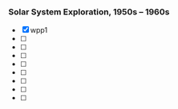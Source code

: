 ### Solar System Exploration, 1950s – 1960s

- [x] wpp1
- [ ] 
- [ ] 
- [ ] 
- [ ] 
- [ ] 
- [ ] 
- [ ] 
- [ ] 
